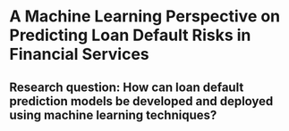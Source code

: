 # A Machine Learning Perspective on Predicting Loan Default Risks in Financial Services

## Research question: How can loan default prediction models be developed and deployed using machine learning techniques?

